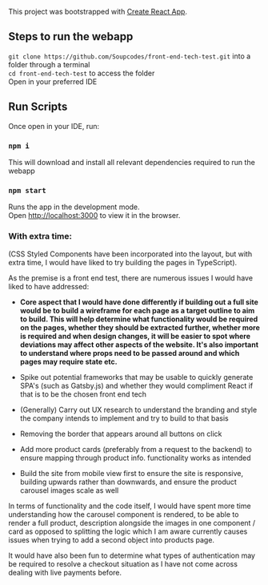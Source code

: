 This project was bootstrapped with [Create React App](https://github.com/facebook/create-react-app).

## Steps to run the webapp

`git clone https://github.com/Soupcodes/front-end-tech-test.git` into a folder through a terminal<br>
`cd front-end-tech-test` to access the folder<br>
Open in your preferred IDE

## Run Scripts

Once open in your IDE, run:

### `npm i`

This will download and install all relevant dependencies required to run the webapp

### `npm start`

Runs the app in the development mode.<br>
Open [http://localhost:3000](http://localhost:3000) to view it in the browser.

### With extra time:

(CSS Styled Components have been incorporated into the layout, but with extra time, I would have liked to try building the pages in TypeScript).

As the premise is a front end test, there are numerous issues I would have liked to have addressed:<br>

- **Core aspect that I would have done differently if building out a full site would be to build a wireframe for each page as a target outline to aim to build. This will help determine what functionality would be required on the pages, whether they should be extracted further, whether more is required and when design changes, it will be easier to spot where deviations may affect other aspects of the website. It's also important to understand where props need to be passed around and which pages may require state etc.**

- Spike out potential frameworks that may be usable to quickly generate SPA's (such as Gatsby.js) and whether they would compliment React if that is to be the chosen front end tech

- (Generally) Carry out UX research to understand the branding and style the company intends to implement and try to build to that basis

- Removing the border that appears around all buttons on click

- Add more product cards (preferably from a request to the backend) to ensure mapping through product info. functionality works as intended

- Build the site from mobile view first to ensure the site is responsive, building upwards rather than downwards, and ensure the product carousel images scale as well

In terms of functionality and the code itself, I would have spent more time understanding how the carousel component is rendered, to be able to render a full product, description alongside the images in one component / card as opposed to splitting the logic which I am aware currently causes issues when trying to add a second object into products page.

It would have also been fun to determine what types of authentication may be required to resolve a checkout situation as I have not come across dealing with live payments before.
